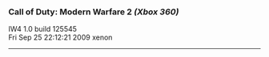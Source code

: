 ### Call of Duty: Modern Warfare 2 _(Xbox 360)_
IW4 1.0 build 125545  
Fri Sep 25 22:12:21 2009 xenon  
 
---